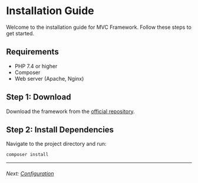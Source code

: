 # Installation Guide

Welcome to the installation guide for MVC Framework. Follow these steps to get started.

## Requirements

- PHP 7.4 or higher
- Composer
- Web server (Apache, Nginx)

## Step 1: Download

Download the framework from the [official repository](https://github.com/username/MyMVCFramework).

## Step 2: Install Dependencies

Navigate to the project directory and run:

```bash
composer install
```

---

###### Next: [Configuration](./configuration.md)